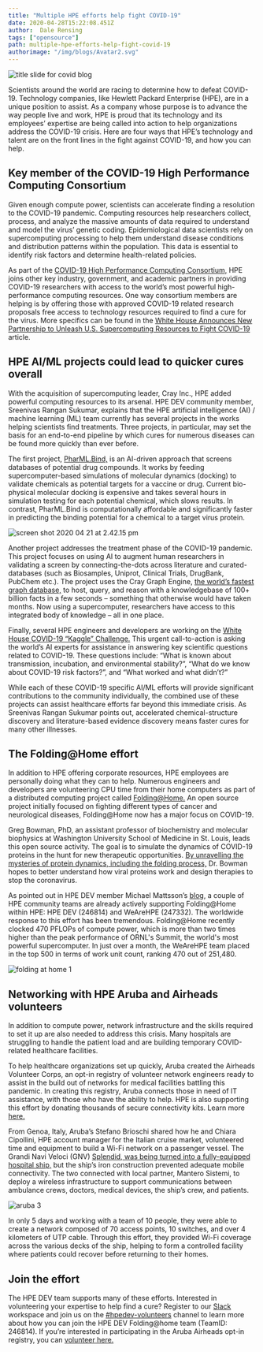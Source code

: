 ```yaml
---
title: "Multiple HPE efforts help fight COVID-19"
date: 2020-04-28T15:22:08.451Z
author:  Dale Rensing 
tags: ["opensource"]
path: multiple-hpe-efforts-help-fight-covid-19
authorimage: "/img/blogs/Avatar2.svg"
---
```

![title slide for covid blog](https://hpe-developer-portal.s3.amazonaws.com/uploads/media/2020/3/title-slide-for-covid-blog-1588088234878.jpg)

Scientists around the world are racing to determine how to defeat COVID-19. Technology companies, like Hewlett Packard Enterprise (HPE), are in a unique position to assist. As a company whose purpose is to advance the way people live and work, HPE is proud that its technology and its employees’ expertise are being called into action to help organizations address the COVID-19 crisis. Here are four ways that HPE’s technology and talent are on the front lines in the fight against COVID-19, and how you can help.

## Key member of the COVID-19 High Performance Computing Consortium

Given enough compute power, scientists can accelerate finding a resolution to the COVID-19 pandemic. Computing resources help researchers collect, process, and analyze the massive amounts of data required to understand and model the virus’ genetic coding. Epidemiological data scientists rely on supercomputing processing to help them understand disease conditions and distribution patterns within the population. This data is essential to identify risk factors and determine health-related policies.

As part of the [COVID-19 High Performance Computing Consortium,](https://covid19-hpc-consortium.org/) HPE joins other key industry, government, and academic partners in providing COVID-19 researchers with access to the world’s most powerful high-performance computing resources. One way consortium members are helping is by offering those with approved COVID-19 related research proposals free access to technology resources required to find a cure for the virus. More specifics can be found in the [White House Announces New Partnership to Unleash U.S. Supercomputing Resources to Fight COVID-19](https://www.whitehouse.gov/briefings-statements/white-house-announces-new-partnership-unleash-u-s-supercomputing-resources-fight-covid-19/) article.

## HPE AI/ML projects could lead to quicker cures overall

With the acquisition of supercomputing leader, Cray Inc., HPE added powerful computing resources to its arsenal. HPE DEV community member, Sreenivas Rangan Sukumar, explains that the HPE artificial intelligence (AI) / machine learning (ML) team currently has several projects in the works helping scientists find treatments. Three projects, in particular, may set the basis for an end-to-end pipeline by which cures for numerous diseases can be found more quickly than ever before.

The first project, [PharML.Bind,](https://github.com/jbalma/pharml) is an AI-driven approach that screens databases of potential drug compounds. It works by feeding supercomputer-based simulations of molecular dynamics (docking) to validate chemicals as potential targets for a vaccine or drug. Current bio-physical molecular docking is expensive and takes several hours in simulation testing for each potential chemical, which slows results. In contrast, PharML.Bind is computationally affordable and significantly faster in predicting the binding potential for a chemical to a target virus protein.


![screen shot 2020 04 21 at 2.42.15 pm](https://hpe-developer-portal.s3.amazonaws.com/uploads/media/2020/3/screen-shot-2020-04-21-at-24215-pm-1588088160374.PNG)

Another project addresses the treatment phase of the COVID-19 pandemic. This project focuses on using AI to augment human researchers in validating a screen by connecting-the-dots across literature and curated-databases (such as Biosamples, Uniprot, Clinical Trials, DrugBank, PubChem etc.). The project uses the Cray Graph Engine, [the world’s fastest graph database,](https://www.cray.com/blog/cray-graph-engine-takes-trillion-triples/) to host, query, and reason with a knowledgebase of 100+ billion facts in a few seconds – something that otherwise would have taken months. Now using a supercomputer, researchers have access to this integrated body of knowledge – all in one place.

Finally, several HPE engineers and developers are working on the [White House COVID-19 “Kaggle” Challenge.](https://www.kaggle.com/allen-institute-for-ai/CORD-19-research-challenge/data) This urgent call-to-action is asking the world’s AI experts for assistance in answering key scientific questions related to COVID-19. These questions include: “What is known about transmission, incubation, and environmental stability?”, “What do we know about COVID-19 risk factors?”, and “What worked and what didn’t?”

While each of these COVID-19 specific AI/ML efforts will provide significant contributions to the community individually, the combined use of these projects can assist healthcare efforts far beyond this immediate crisis. As Sreenivas Rangan Sukumar points out, accelerated chemical-structure discovery and literature-based evidence discovery means faster cures for many other illnesses. 

## The Folding@Home effort

In addition to HPE offering corporate resources, HPE employees are personally doing what they can to help. Numerous engineers and developers are volunteering CPU time from their home computers as part of a distributed computing project called [Folding@Home.](https://foldingathome.org/) An open source project initially focused on fighting different types of cancer and neurological diseases, Folding@Home now has a major focus on COVID-19.

Greg Bowman, PhD, an assistant professor of biochemistry and molecular biophysics at Washington University School of Medicine in St. Louis, leads this open source activity. The goal is to simulate the dynamics of COVID-19 proteins in the hunt for new therapeutic opportunities. [By unravelling the mysteries of protein dynamics, including the folding process,](https://foldingathome.org/2020/03/15/coronavirus-what-were-doing-and-how-you-can-help-in-simple-terms/) Dr. Bowman hopes to better understand how viral proteins work and design therapies to stop the coronavirus.

As pointed out in HPE DEV member Michael Mattsson’s [blog,](https://datamattsson.tumblr.com/post/613349069061046272/lets-hack-covid-19) a couple of HPE community teams are already actively supporting Folding@Home within HPE: HPE DEV (246814) and WeAreHPE (247332). The worldwide response to this effort has been tremendous. Folding@Home recently clocked 470 PFLOPs of compute power, which is more than two times higher than the peak performance of ORNL's Summit, the world's most powerful supercomputer. In just over a month, the WeAreHPE team placed in the top 500 in terms of work unit count, ranking 470 out of 251,480.


![folding at home 1](https://hpe-developer-portal.s3.amazonaws.com/uploads/media/2020/3/folding-at-home-1-1588088181250.png)

## Networking with HPE Aruba and Airheads volunteers

In addition to compute power, network infrastructure and the skills required to set it up are also needed to address this crisis. Many hospitals are struggling to handle the patient load and are building temporary COVID-related healthcare facilities. 

To help healthcare organizations set up quickly, Aruba created the Airheads Volunteer Corps, an opt-in registry of volunteer network engineers ready to assist in the build out of networks for medical facilities battling this pandemic. In creating this registry, Aruba connects those in need of IT assistance, with those who have the ability to help. HPE is also supporting this effort by donating thousands of secure connectivity kits. Learn more [here.](https://community.arubanetworks.com/t5/Community-Matters-Blog/Airheads-Volunteer-Corps-and-Healthcare-Connectivity-Bundles/ba-p/645495)

From Genoa, Italy, Aruba’s Stefano Brioschi shared how he and Chiara Cipollini, HPE account manager for the Italian cruise market, volunteered time and equipment to build a Wi-Fi network on a passenger vessel. The Grandi Navi Veloci (GNV) [Splendid, was being turned into a fully-equipped hospital ship,](https://www.seatrade-cruise.com/news/splendid-case-study-how-first-passenger-ship-was-transformed-coronavirus-relief) but the ship’s iron construction prevented adequate mobile connectivity. The two connected with local partner, Mantero Sistemi, to deploy a wireless infrastructure to support communications between ambulance crews, doctors, medical devices, the ship’s crew, and patients.


![aruba 3](https://hpe-developer-portal.s3.amazonaws.com/uploads/media/2020/3/aruba-3-1588088198966.jpg)

In only 5 days and working with a team of 10 people, they were able to create a network composed of 70 access points, 10 switches, and over 4 kilometers of UTP cable. Through this effort, they provided Wi-Fi coverage across the various decks of the ship, helping to form a controlled facility where patients could recover before returning to their homes.

## Join the effort

The HPE DEV team supports many of these efforts. Interested in volunteering your expertise to help find a cure? Register to our [Slack](https://slack.hpedev.io/) workspace and join us on the [#hpedev-volunteers](https://hpedev.slack.com/archives/CSA0R2T7B) channel to learn more about how you can join the HPE DEV Folding@home team (TeamID: 246814). If you’re interested in participating in the Aruba Airheads opt-in registry, you can [volunteer here.](https://connect.arubanetworks.com/Airheads_Volunteer_Corps)

